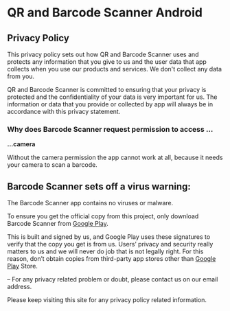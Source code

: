 # QR and Barcode Scanner Android

## Privacy Policy
This privacy policy sets out how QR and Barcode Scanner uses and protects any information that you give to us and the user data that app collects when you use our products and services. We don't collect any data from you.

QR and Barcode Scanner is committed to ensuring that your privacy is protected and the confidentiality of your data is very important for us. The information or data that you provide or collected by app will always be in accordance with this privacy statement.

### Why does Barcode Scanner request permission to access ...
**...camera**

Without the camera permission the app cannot work at all, because it needs your camera to scan a barcode.

## Barcode Scanner sets off a virus warning:
The Barcode Scanner app contains no viruses or malware.

To ensure you get the official copy from this project, only download Barcode Scanner from [Google Play](https://play.google.com/store/apps/details?id=nl.invissvenska.qrscanner).

This is built and signed by us, and Google Play uses these signatures to verify that the copy you get is from us. Users’ privacy and security really matters to us and we will never do job that is not legally right. For this reason, don’t obtain copies from third-party app stores other than [Google Play](https://play.google.com/store/apps/details?id=nl.invissvenska.qrscanner) Store.

– For any privacy related problem or doubt, please contact us on our email address.

Please keep visiting this site for any privacy policy related information.
